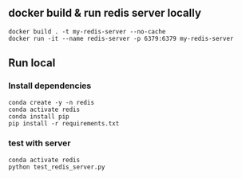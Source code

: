 ## docker build & run redis server locally

```
docker build . -t my-redis-server --no-cache
docker run -it --name redis-server -p 6379:6379 my-redis-server 
```

## Run local

### Install dependencies

```
conda create -y -n redis
conda activate redis
conda install pip
pip install -r requirements.txt
```

### test with server

```
conda activate redis
python test_redis_server.py
```

